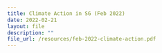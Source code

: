 ```yaml
---
title: Climate Action in SG (Feb 2022)
date: 2022-02-21
layout: file
description: ""
file_url: /resources/feb-2022-climate-action.pdf
---
```

